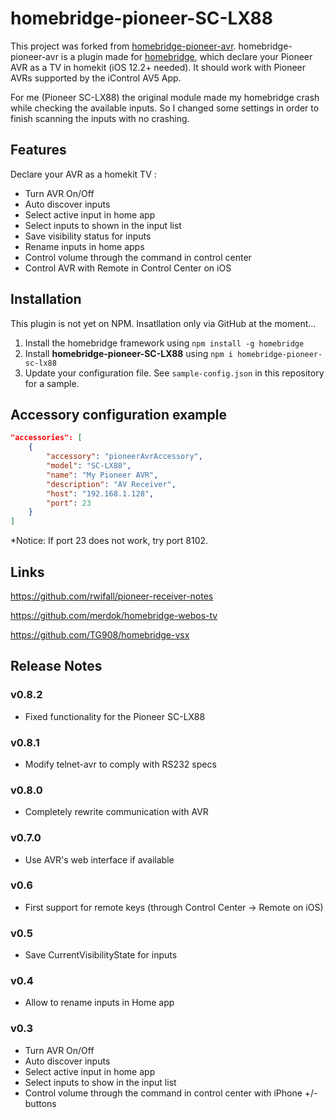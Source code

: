 # homebridge-pioneer-SC-LX88
This project was forked from [homebridge-pioneer-avr](https://github.com/kazcangi/homebridge-pioneer-avr).
homebridge-pioneer-avr is a plugin made for [homebridge](https://github.com/nfarina/homebridge),
which declare your Pioneer AVR as a TV in homekit (iOS 12.2+ needed).
It should work with Pioneer AVRs supported by the iControl AV5 App.

For me (Pioneer SC-LX88) the original module made my homebridge crash while checking the available inputs.
So I changed some settings in order to finish scanning the inputs with no crashing.

## Features

Declare your AVR as a homekit TV :
* Turn AVR On/Off
* Auto discover inputs
* Select active input in home app
* Select inputs to shown in the input list
* Save visibility status for inputs
* Rename inputs in home apps
* Control volume through the command in control center
* Control AVR with Remote in Control Center on iOS

## Installation

This plugin is not yet on NPM. Insatllation only via GitHub at the moment...

1. Install the homebridge framework using `npm install -g homebridge`
2. Install **homebridge-pioneer-SC-LX88** using `npm i homebridge-pioneer-sc-lx88`
3. Update your configuration file. See `sample-config.json` in this repository for a sample.

## Accessory configuration example

```json
"accessories": [
	{
        "accessory": "pioneerAvrAccessory",
        "model": "SC-LX88",
        "name": "My Pioneer AVR",
        "description": "AV Receiver",
        "host": "192.168.1.128",
        "port": 23
	}
]
```

*Notice: If port 23 does not work, try port 8102.

## Links

https://github.com/rwifall/pioneer-receiver-notes

https://github.com/merdok/homebridge-webos-tv

https://github.com/TG908/homebridge-vsx

## Release Notes

### v0.8.2
* Fixed functionality for the Pioneer SC-LX88

### v0.8.1

* Modify telnet-avr to comply with RS232 specs

### v0.8.0

* Completely rewrite communication with AVR

### v0.7.0

* Use AVR's web interface if available

### v0.6

* First support for remote keys (through Control Center -> Remote on iOS)

### v0.5

* Save CurrentVisibilityState for inputs

### v0.4

* Allow to rename inputs in Home app

### v0.3

* Turn AVR On/Off
* Auto discover inputs
* Select active input in home app
* Select inputs to show in the input list
* Control volume through the command in control center with iPhone +/- buttons

